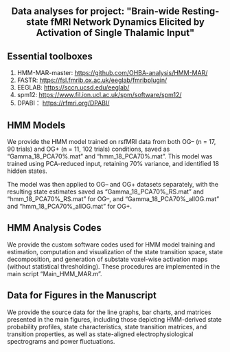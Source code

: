 <h2 align="center">Data analyses for project: "Brain-wide Resting-state fMRI Network Dynamics Elicited by Activation of Single Thalamic Input"
	
## Essential toolboxes

1. HMM-MAR-master: https://github.com/OHBA-analysis/HMM-MAR/
2. FASTR: https://fsl.fmrib.ox.ac.uk/eeglab/fmribplugin/
3. EEGLAB: https://sccn.ucsd.edu/eeglab/
4. spm12: https://www.fil.ion.ucl.ac.uk/spm/software/spm12/
5. DPABI： https://rfmri.org/DPABI/

## HMM Models

We provide the HMM model trained on rsfMRI data from both OG– (n = 17, 90 trials) and OG+ (n = 11, 102 trials) conditions, saved as “Gamma_18_PCA70%.mat” and “hmm_18_PCA70%.mat”. This model was trained using PCA-reduced input, retaining 70% variance, and identified 18 hidden states.

The model was then applied to OG– and OG+ datasets separately, with the resulting state estimates saved as “Gamma_18_PCA70%_RS.mat” and “hmm_18_PCA70%_RS.mat” for OG–, and “Gamma_18_PCA70%_allOG.mat” and “hmm_18_PCA70%_allOG.mat” for OG+.

## HMM Analysis Codes

We provide the custom software codes used for HMM model training and estimation, computation and visualization of the state transition space, state decomposition, and generation of substate voxel-wise activation maps (without statistical thresholding). These procedures are implemented in the main script “Main_HMM_MAR.m”.

## Data for Figures in the Manuscript

We provide the source data for the line graphs, bar charts, and matrices presented in the main figures, including those depicting HMM-derived state probability profiles, state characteristics, state transition matrices, and transition properties, as well as state-aligned electrophysiological spectrograms and power fluctuations.
